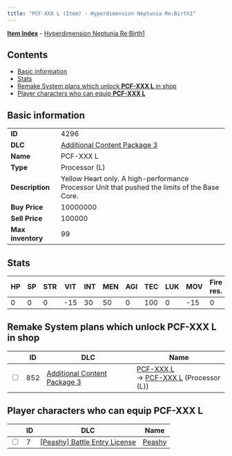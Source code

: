 ```yaml
---
title: "PCF-XXX L (Item) - Hyperdimension Neptunia Re;Birth1"
---
```


[**Item Index**](/neptunia/rb1/item/index.html) - [Hyperdimension Neptunia Re;Birth1](/neptunia/rb1)

## Contents

- [Basic information](#basic-information)
- [Stats](#stats)
- [Remake System plans which unlock **PCF-XXX L** in shop](#remake-system-plans-which-unlock-pcf-xxx-l-in-shop)
- [Player characters who can equip **PCF-XXX L**](#player-characters-who-can-equip-pcf-xxx-l)

## Basic information

|   |   |
| -- | -- |
| **ID** | 4296 |
| **DLC** | [Additional Content Package 3](/neptunia/rb1/dlc/12-pack3.html) |
| **Name** | PCF-XXX L |
| **Type** | Processor (L) |
| **Description** | Yellow Heart only. A high-performance Processor Unit that pushed the limits of the Base Core. |
| **Buy Price** | 10000000 |
| **Sell Price** | 100000 |
| **Max inventory** | 99 |


## Stats

| HP | SP | STR | VIT | INT | MEN | AGI | TEC | LUK | MOV | Fire res. | Ice res. | Wind res. | Lightning res. |
| -- | -- | --- | --- | --- | --- | --- | --- | --- | --- | --------- | -------- | --------- | -------------- |
| 0 | 0 | 0 | -15 | 30 | 50 | 0 | 100 | 0 | -15 | 0 | 0 | 0 | 0 |


## Remake System plans which unlock **PCF-XXX L** in shop

|    | ID | DLC | Name |
| -- | -- | --- | ---- |
| <input type="checkbox" id="rb1-remake-12-852" class="trackbox" /> | 852 | [Additional Content Package 3](/neptunia/rb1/dlc/12-pack3.html) | [PCF-XXX L](/neptunia/rb1/remake/12-852-pcf-xxx-l.html)<br /> → [PCF-XXX L](/neptunia/rb1/item/12-4296-pcf-xxx-l.html) (Processor (L)) |


## Player characters who can equip **PCF-XXX L**

|    | ID | DLC | Name |
| -- | -- | --- | ---- |
| <input type="checkbox" id="rb1-player-8-7" class="trackbox" /> | 7 | [[Peashy] Battle Entry License](/neptunia/rb1/dlc/8-peashy.html) | [Peashy](/neptunia/rb1/player/8-7-peashy.html) |
